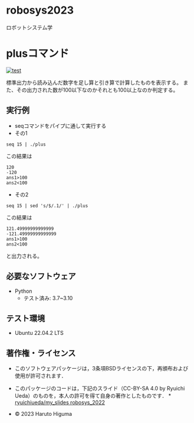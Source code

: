 # robosys2023
ロボットシステム学


 
# plusコマンド
[![test](https://github.com/higumaharuto/robosys2023/actions/workflows/test.yml/badge.svg)](https://github.com/higumaharuto/robosys2023/actions/workflows/test.yml)



標準出力から読み込んだ数字を足し算と引き算で計算したものを表示する。
また、その出力された数が100以下なのかそれとも100以上なのか判定する。

## 実行例

* seqコマンドをパイプに通して実行する<br>
 * その1<br>
```  
seq 15 | ./plus  
```  
この結果は<br>
```   
120  
-120  
ans1>100  
ans2<100  
```  
 * その2<br>
```  
seq 15 | sed 's/$/.1/' | ./plus  
```
この結果は<br>
```
121.49999999999999  
-121.49999999999999  
ans1>100  
ans2<100  
```
と出力される。



## 必要なソフトウェア
* Python
  * テスト済み: 3.7~3.10

## テスト環境
* Ubuntu 22.04.2 LTS


## 著作権・ライセンス

* このソフトウェアパッケージは，3条項BSDライセンスの下，再頒布および使用が許可されます．

* このパッケージのコードは，下記のスライド（CC-BY-SA 4.0 by Ryuichi Ueda）のものを，本人の許可を得て自身の著作としたものです．
      * [ryuichiueda/my_slides robosys_2022](https://github.com/ryuichiueda/my_slides/tree/master/robosys_2022) 

* © 2023 Haruto Higuma


